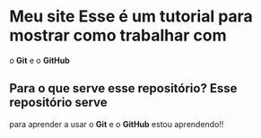 # Meu site Esse é um tutorial para mostrar como trabalhar com
o **Git** e o **GitHub**

## Para o que serve esse repositório? Esse repositório serve
para aprender a usar o **Git** e o **GitHub** estou aprendendo!!
